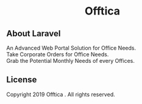 <h1 align="center">Offtica</h1>


## About Laravel

An Advanced Web Portal Solution for Office Needs.						
Take Corporate Orders for Office Needs.			
Grab the Potential Monthly Needs of every Offices.			

## License

Copyright  2019 Offtica . All rights reserved.
